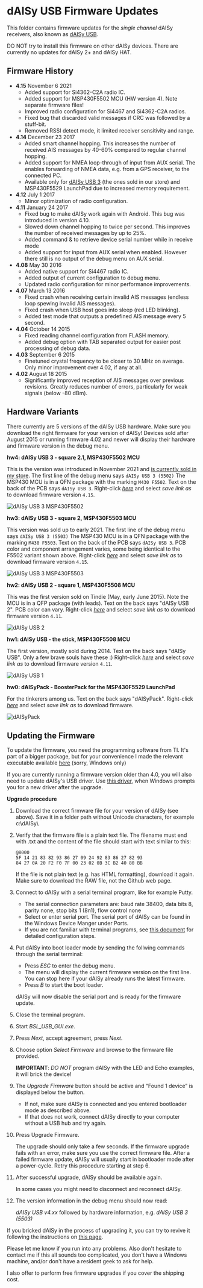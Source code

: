 # dAISy USB Firmware Updates

This folder contains firmware updates for the *single channel* dAISy receivers, also known as [dAISy USB](https://shop.wegmatt.com/products/daisy-ais-receiver).

DO NOT try to install this firmware on other dAISy devices. There are currently no updates for dAISy 2+ and dAISy HAT.

## Firmware History

* **4.15** November 6 2021
  - Added support for Si4362-C2A radio IC.
  - Added support for MSP430F5502 MCU (HW version 4). Note separate firmware files!
  - Improved radio configuration for Si4467 and Si4362-C2A radios.
  - Fixed bug that discarded valid messages if CRC was followed by a stuff-bit.
  - Removed RSSI detect mode, it limited receiver sensitivity and range.
* **4.14** December 23 2017
  - Added smart channel hopping. This increases the number of received AIS messages by 40-60% compared to regular channel hopping.
  - Added support for NMEA loop-through of input from AUX serial. The enables forwarding of NMEA data, e.g. from a GPS receiver, to the connected PC.
  - Available only for [dAISy USB 3](https://shop.wegmatt.com/products/daisy-ais-receiver) (the ones sold in our store) and MSP430F5529 LaunchPad due to increased memory requirement.
* **4.12** July 1 2017
  - Minor optimization of radio configuration.
* **4.11** January 24 2017
  - Fixed bug to make dAISy work again with Android. This bug was introduced in version 4.10.
  - Slowed down channel hopping to twice per second. This improves the number of received messages by up to 25%.
  - Added command & to retrieve device serial number while in receive mode
  - Added support for input from AUX serial when enabled. However there still is no output of the debug menu on AUX serial.
* **4.08** May 30 2016
  - Added native support for Si4467 radio IC.
  - Added output of current configuration to debug menu.
  - Updated radio configuration for minor performance improvements.
* **4.07** March 13 2016
  - Fixed crash when receiving certain invalid AIS messages (endless loop spewing invalid AIS messages). 
  - Fixed crash when USB host goes into sleep (red LED blinking).
  - Added test mode that outputs a predefined AIS message every 5 second.
* **4.04** October 14 2015
  - Fixed reading channel configuration from FLASH memory.
  - Added debug option with TAB separated output for easier post processing of debug data.
* **4.03** September 6 2015
  - Finetuned crystal frequency to be closer to 30 MHz on average. Only minor improvement over 4.02, if any at all.
* **4.02** August 18 2015
  - Significantly improved reception of AIS messages over previous revisions. Greatly reduces number of errors, particularly for weak signals (below -80 dBm).

## Hardware Variants

There currently are 5 versions of the dAISy USB hardware. Make sure you download the right firmware for your version of dAISy!
Devices sold after August 2015 or running firmware 4.02 and newer will display their hardware and firmware version in the debug menu.

**hw4: dAISy USB 3 - square 2.1, MSP430F5502 MCU**

This is the version was introduced in November 2021 and [is currently sold in my store](https://shop.wegmatt.com/products/daisy-ais-receiver).
The first line of the debug menu says `dAISy USB 3 (5502)`
The MSP430 MCU is in a QFN package with the marking `M430 F5502`. Text on the back of the PCB says `dAISy USB 3`. 
Right-click *[here](https://github.com/astuder/dAISy/raw/master/Firmware/Daisy_hw4_fw4_15.txt)* and select *save link as* to download firmware version `4.15`.

![dAISy USB 3 MSP430F5502](../Pictures/dAISyUSB3-5502.jpg)

**hw3: dAISy USB 3 - square 2, MSP430F5503 MCU**

This version was sold up to early 2021.
The first line of the debug menu says `dAISy USB 3 (5503)`
The MSP430 MCU is in a QFN package with the marking `M430 F5503`. Text on the back of the PCB says `dAISy USB 3`. PCB color and component arrangement varies, some being identical to the F5502 variant shown above.
Right-click *[here](https://github.com/astuder/dAISy/raw/master/Firmware/Daisy_hw3_fw4_15.txt)* and select *save link as* to download firmware version `4.15`.

![dAISy USB 3 MSP430F5503](../Pictures/dAISyUSB3-5503.jpg)

**hw2: dAISy USB 2 - square 1, MSP430F5508 MCU**

This was the first version sold on Tindie (May, early June 2015). Note the MCU is in a QFP package (with leads). Text on the back says "dAISy USB 2".
PCB color can vary. Right-click *[here](https://github.com/astuder/dAISy/raw/master/Firmware/Daisy_hw2_fw4_11.txt)* and select *save link as* to download firmware version `4.11`.

![dAISy USB 2](../Pictures/dAISyUSB2.jpg)

**hw1: dAISy USB - the stick, MSP430F5508 MCU**

The first version, mostly sold during 2014. Text on the back says "dAISy USB". Only a few brave souls have these :)
Right-click *[here](https://github.com/astuder/dAISy/raw/master/Firmware/Daisy_hw1_fw4_11.txt)* and select *save link as* to download firmware version `4.11`.

![dAISy USB 1](../Pictures/dAISyUSB1.jpg)

**hw0: dAISyPack - BoosterPack for the MSP430F5529 LaunchPad**

For the tinkerers among us. Text on the back says "dAISyPack".
Right-click *[here](https://github.com/astuder/dAISy/raw/master/Firmware/Daisy_hw0_fw4_14.txt)* and select *save link as* to download firmware.

![dAISyPack](../Pictures/dAISyUSBBoosterPack.jpg)

## Updating the Firmware

To update the firmware, you need the programming software from TI. It's part of a bigger package, but for your convenience I made the relevant executable available [here](http://www.adrianstuder.com/daisy/BSL_USB_GUI.zip) (sorry, Windows only)

If you are currently running a firmware version older than 4.0, you will also need to update dAISy's USB driver. Use [this driver](http://www.adrianstuder.com/daisy/daisyUSB%20inf%20v2.zip), when Windows prompts you for a new driver after the upgrade.

**Upgrade procedure**

1.	Download the correct firmware file for your version of dAISy (see above). Save it in a folder path without Unicode characters, for example c:\dAISy\

2.	Verify that the firmware file is a plain text file. The filename must end with .txt and the content of the file should start with text similar to this:
	~~~~
	@8000
    5F 14 21 83 82 93 86 27 09 24 92 83 86 27 82 93 
    84 27 0A 20 F2 F0 7F 00 23 02 0B 3C B2 40 80 BB 
	~~~~
	If the file is not plain text (e.g. has HTML formatting), download it again. Make sure to download the RAW file, not the Github web page.

3.	Connect to dAISy with a serial terminal program, like for example Putty.
	- The serial connection parameters are: baud rate 38400, data bits 8, parity none, stop bits 1 (8n1), flow control none
	- Select or enter serial port. The serial port of dAISy can be found in the Windows Device Manger under Ports.
	- If you are not familiar with terminal programs, see [this document](http://www.microsemi.com/document-portal/doc_view/130815-configuring-serial-terminal-emulation-programs) for detailed configuration steps.

4.	Put dAISy into boot loader mode by sending the follwing commands through the serial terminal:
	- Press *ESC* to enter the debug menu.
	- The menu will display the current firmware version on the first line. You can stop here if your dAISy already runs the latest firmware.
	- Press *B* to start the boot loader.
	
	dAISy will now disable the serial port and is ready for the firmware update.

5.	Close the terminal program.

6.	Start *BSL_USB_GUI.exe*.

7.	Press *Next*, accept agreement, press *Next*.

8.	Choose option *Select Firmware* and browse to the firmware file provided.
	
	**IMPORTANT**: *DO NOT* program dAISy with the LED and Echo examples, it will brick the device!

9.	The *Upgrade Firmware* button should be active and “Found 1 device” is displayed below the button.
	- If not, make sure dAISy is connected and you entered bootloader mode as described above.
	- If that does not work, connect dAISy directly to your computer without a USB hub and try again.
	
10.	Press Upgrade Firmware.
	
	The upgrade should only take a few seconds.
	If the firmware upgrade fails with an error, make sure you use the correct firmware file.
	After a failed firmware update, dAISy will usually start in bootloader mode after a power-cycle. Retry this procedure starting
	at step 6.

11.	After successful upgrade, dAISy should be available again.

	In some cases you might need to disconnect and reconnect dAISy.

12.	The version information in the debug menu should now read:

	*dAISy USB v4.xx* followed by hardware information, e.g. *dAISy USB 3 (5503)*

If you bricked dAISy in the process of upgrading it, you can try to revive it following the instructions on [this page](./unbrick-daisy.md).
	
Please let me know if you run into any problems. Also don't hesitate to contact me if this all sounds too complicated, you don't have a Windows machine,
and/or don't have a resident geek to ask for help.

I also offer to perform free firmware upgrades if you cover the shipping cost.
